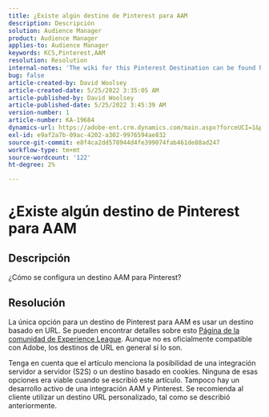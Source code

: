 ```yaml
---
title: ¿Existe algún destino de Pinterest para AAM
description: Descripción
solution: Audience Manager
product: Audience Manager
applies-to: Audience Manager
keywords: KCS,Pinterest,AAM
resolution: Resolution
internal-notes: 'The wiki for this Pinterest Destination can be found here: https://wiki.corp.adobe.com/display/MCPI/Pinterest+-+AAM+Destination+-+IN+DEVELOPMENT'
bug: false
article-created-by: David Woolsey
article-created-date: 5/25/2022 3:35:05 AM
article-published-by: David Woolsey
article-published-date: 5/25/2022 3:45:39 AM
version-number: 1
article-number: KA-19684
dynamics-url: https://adobe-ent.crm.dynamics.com/main.aspx?forceUCI=1&pagetype=entityrecord&etn=knowledgearticle&id=0a2b6ba9-dbdb-ec11-a7b6-0022480b01c5
exl-id: e9af2a7b-09ac-4202-a302-9976594ae832
source-git-commit: e8f4ca2dd578944d4fe399074fab461de88ad247
workflow-type: tm+mt
source-wordcount: '122'
ht-degree: 2%

---
```


# ¿Existe algún destino de Pinterest para AAM

## Descripción


¿Cómo se configura un destino AAM para Pinterest?


## Resolución


La única opción para un destino de Pinterest para AAM es usar un destino basado en URL. Se pueden encontrar detalles sobre esto [Página de la comunidad de Experience League](https://experienceleaguecommunities.adobe.com/t5/adobe-audience-manager-questions/pinterest-destination/td-p/434687). Aunque no es oficialmente compatible con Adobe, los destinos de URL en general sí lo son.

Tenga en cuenta que el artículo menciona la posibilidad de una integración servidor a servidor (S2S) o un destino basado en cookies. Ninguna de esas opciones era viable cuando se escribió este artículo. Tampoco hay un desarrollo activo de una integración AAM y Pinterest. Se recomienda al cliente utilizar un destino URL personalizado, tal como se describió anteriormente.
